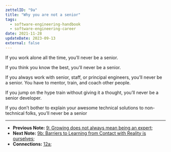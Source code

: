 ```yaml
---
zettelID: "9a"
title: "Why you are not a senior"
tags:
  - software-engineering-handbook
  - software-engineering-career
date: 2021-11-28
updateDate: 2023-09-13
external: false
---
```


If you work alone all the time, you’ll never be a senior.

If you think you know the best, you’ll never be a senior.

If you always work with senior, staff, or principal engineers, you’ll never be a senior. You have to mentor, train, and coach other people.

If you jump on the hype train without giving it a thought, you’ll never be a senior developer.

If you don’t bother to explain your awesome technical solutions to non-technical folks, you’ll never be a senior

---

- **Previous Note:** [9: Growing does not always mean being an expert](/notes/9/);
- **Next Note:** [9b: Barriers to Learning from Contact with Reality is ourselves](/notes/9b/);
- **Connections:** [12a](/notes/12a/);
